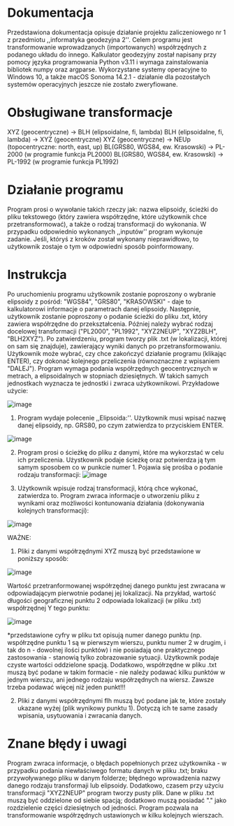 # Dokumentacja
Przedstawiona dokumentacja opisuje działanie projektu zaliczeniowego nr 1 z przedmiotu ,,informatyka geodezyjna 2''. Celem programu jest transformowanie wprowadzanych (importowanych) współrzędnych z podanego układu do innego. Kalkulator geodezyjny został napisany przy pomocy języka programowania Python v3.11 i wymaga zainstalowania bibliotek numpy oraz argparse. Wykorzystane systemy operacyjne to Windows 10, a także macOS Sonoma 14.2.1 - działanie dla pozostałych systemów operacyjnych jeszcze nie zostało zweryfiowane.  
# Obsługiwane transformacje
XYZ (geocentryczne) -> BLH (elipsoidalne, fi, lambda)
BLH (elipsoidalne, fi, lambda) -> XYZ (geocentryczne)
XYZ (geocentryczne) -> NEUp (topocentryczne: north, east, up)
BL(GRS80, WGS84, ew. Krasowski) -> PL-2000 (w programie funkcja PL2000)
BL(GRS80, WGS84, ew. Krasowski) -> PL-1992 (w programie funkcja PL1992)

# Działanie programu
Program prosi o wywołanie takich rzeczy jak: nazwa elipsoidy, ścieżki do pliku tekstowego (który zawiera współrzędne, które użytkownik chce przetransformować), a także o rodzaj transformacji do wykonania. W przypadku odpowiednio wykonanych ,,inputów'' program wykonuje zadanie. Jeśli, któryś z kroków został wykonany nieprawidłowo, to użytkownik zostaje o tym w odpowiedni sposób poinformowany. 

# Instrukcja
Po uruchomieniu programu użytkownik zostanie poproszony o wybranie elipsoidy z pośród: "WGS84", "GRS80", "KRASOWSKI" - daje to kalkulatorowi informacje o parametrach danej elipsoidy. Następnie, użytkownik zostanie poproszony o podanie ścieżki do pliku .txt, który zawiera współrzędne do przekształcenia. Później należy wybrać rodzaj docelowej transformacji ("PL2000", "PL1992", "XYZ2NEUP", "XYZ2BLH", "BLH2XYZ"). Po zatwierdzeniu, program tworzy plik .txt (w lokalizacji, której on sam się znajduje), zawierający wyniki danych po przetransformowaniu. Użytkownik może wybrać, czy chce zakończyć działanie programu (klikając ENTER), czy dokonać kolejnego przeliczenia (równoznaczne z wpisaniem "DALEJ"). Program wymaga podania współrzędnych geocentrycznych w metrach, a elipsoidalnych w stopniach dziesiętnych. W takich samych jednostkach wyznacza te jednostki i zwraca użytkownikowi. Przykładowe użycie:

![image](https://github.com/EssowyAkap/Geo/assets/168012795/501dffbf-0436-4724-aac0-52aab42baa19)


1. Program wydaje polecenie ,,Elipsoida:''. Użytkownik musi wpisać nazwę danej elipsoidy, np. GRS80, po czym zatwierdza to przyciskiem ENTER.


![image](https://github.com/EssowyAkap/Geo/assets/168012795/7990f522-e9fa-4fa3-80d9-36232f13be9a)


2. Program prosi o ścieżkę do pliku z danymi, które ma wykorzstać w celu ich przeliczenia. Użystkownik podaje ścieżkę oraz potwierdza ją tym samym sposobem co w punkcie numer 1. Pojawia się prośba o podanie rodzaju transformacji:
![image](https://github.com/EssowyAkap/Geo/assets/168012795/2419a157-6ff1-4c6d-9d3e-f50c1a641cb0)


3. Użytkownik wpisuje rodzaj transformacji, którą chce wykonać, zatwierdza to. Program zwraca informacje o utworzeniu pliku z wynikami oraz możliwości kontunowania działania (dokonywania kolejnych transformacji):

![image](https://github.com/EssowyAkap/Geo/assets/168012795/ec29c3f6-0885-4c8c-ad60-b257521980ad)

WAŻNE:
1. Pliki z danymi współrzędnymi XYZ muszą być przedstawione w poniższy sposób:

![image](https://github.com/EssowyAkap/Geo/assets/168012795/cf3b7a54-fe50-4861-ac1c-2525b0d65d6a)

Wartość przetranformowanej współrzędnej danego punktu jest zwracana w odpowiadającym pierwotnie podanej jej lokalizacji. Na przykład, wartość długości geograficznej punktu 2 odpowiada lokalizacji (w pliku .txt) współrzędnej Y tego punktu:

![image](https://github.com/EssowyAkap/Geo/assets/168012795/771fd961-b817-47a1-8c47-d26f62e4efa4)

*przedstawione cyfry w pliku txt opisują numer danego punktu (np. współrzędne punktu 1 są w pierwszym wierszu, punktu numer 2 w drugim, i tak do n - dowolnej ilości punktów) i nie posiadają one praktycznego zastosowania - stanowią tylko zobrazowanie sytuacji. Użytkownik podaje czyste wartości oddzielone spacją. Dodatkowo, współrzędne w pliku .txt muszą być podane w takim formacie - nie należy podawać kilku punktów w jednym wierszu, ani jednego rodzaju współrzędnych na wiersz. Zawsze trzeba podawać więcej niż jeden punkt!!!

2. Pliki z danymi współrzędnymi flh muszą być podane jak te, które zostały ukazane wyżej (plik wynikowy punktu 1). Dotyczą ich te same zasady wpisania, usytuowania i zwracania danych.

# Znane błędy i uwagi
Program zwraca informacje, o błędach popełnionych przez użytkownika - w przypadku podania niewłaściwego formatu danych w pliku .txt; braku przywoływanego pliku w danym folderze; błędnego wprowadzenia nazwy danego rodzaju transformaji lub elipsoidy. Dodatkowo, czasem przy użyciu transformacji "XYZ2NEUP" program tworzy pusty plik.
Dane w pliku .txt muszą być oddzielone od siebie spacją; dodatkowo muszą posiadać "." jako rozdzielenie części dziesiętnych od jedności.
Program pozwala na transformowanie współrzędnych ustawionych w kilku kolejnych wierszach. 

